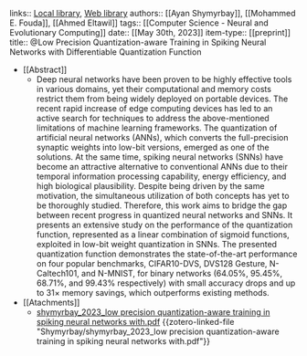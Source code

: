 links:: [Local library](zotero://select/library/items/C8LH6HMK), [Web library](https://www.zotero.org/users/8224007/items/C8LH6HMK)
authors:: [[Ayan Shymyrbay]], [[Mohammed E. Fouda]], [[Ahmed Eltawil]]
tags:: [[Computer Science - Neural and Evolutionary Computing]]
date:: [[May 30th, 2023]]
item-type:: [[preprint]]
title:: @Low Precision Quantization-aware Training in Spiking Neural Networks with Differentiable Quantization Function

- [[Abstract]]
	- Deep neural networks have been proven to be highly effective tools in various domains, yet their computational and memory costs restrict them from being widely deployed on portable devices. The recent rapid increase of edge computing devices has led to an active search for techniques to address the above-mentioned limitations of machine learning frameworks. The quantization of artificial neural networks (ANNs), which converts the full-precision synaptic weights into low-bit versions, emerged as one of the solutions. At the same time, spiking neural networks (SNNs) have become an attractive alternative to conventional ANNs due to their temporal information processing capability, energy efficiency, and high biological plausibility. Despite being driven by the same motivation, the simultaneous utilization of both concepts has yet to be thoroughly studied. Therefore, this work aims to bridge the gap between recent progress in quantized neural networks and SNNs. It presents an extensive study on the performance of the quantization function, represented as a linear combination of sigmoid functions, exploited in low-bit weight quantization in SNNs. The presented quantization function demonstrates the state-of-the-art performance on four popular benchmarks, CIFAR10-DVS, DVS128 Gesture, N-Caltech101, and N-MNIST, for binary networks (64.05\%, 95.45\%, 68.71\%, and 99.43\% respectively) with small accuracy drops and up to 31$\times$ memory savings, which outperforms existing methods.
- [[Atachments]]
	- [shymyrbay_2023_low precision quantization-aware training in spiking neural networks with.pdf](zotero://select/library/items/4HZ9QQMD) {{zotero-linked-file "Shymyrbay/shymyrbay_2023_low precision quantization-aware training in spiking neural networks with.pdf"}}